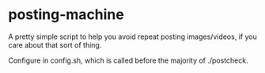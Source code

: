 # posting-machine
A pretty simple script to help you avoid repeat posting images/videos, if you care about that sort of thing.

Configure in config.sh, which is called before the majority of ./postcheck.
